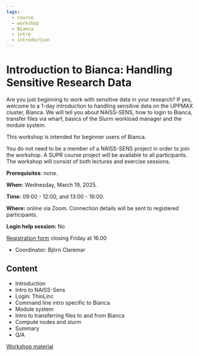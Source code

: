 ```yaml
---
tags:
  - course
  - workshop
  - Bianca
  - intro
  - introduction
---
```


# Introduction to Bianca: Handling Sensitive Research Data

Are you just beginning to work with sensitive data in your research? If yes, welcome to a 1-day introduction to handling sensitive data on the UPPMAX cluster, Bianca. We will tell you about NAISS-SENS, how to login to Bianca, transfer files via wharf, basics of the Slurm workload manager and the module system.

This workshop is intended for beginner users of Bianca.

You do not need to be a member of a NAISS-SENS project in order to join the workshop. A SUPR course project will be available to all participants. The workshop will consist of both lectures and exercise sessions.

**Prerequisites**: none.

**When:** Wednesday, March 19, 2025.

**Time:** 09:00 - 12:00, and 13:00 - 16:00.

**Where:** online via Zoom. Connection details will be sent to registered participants.

**Login help session:** No

[Registration form](https://forms.gle/SxtyoXYdn541Z3Lr7) closing Friday at 16.00

- Coordinator: Björn Claremar

## Content

- Introduction
- Intro to NAISS-Sens
- Login: ThinLinc
- Command line intro specific to Bianca
- Module system
- Intro to transferring files to and from Bianca
- Compute nodes and slurm
- Summary
- Q/A

[Workshop material](https://uppmax.github.io/bianca_workshops/beginner/intro/)
